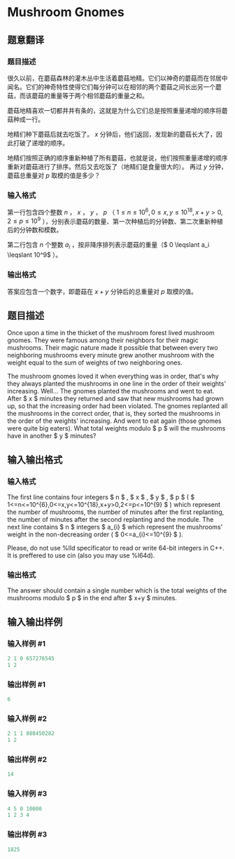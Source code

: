 # Mushroom Gnomes

## 题意翻译

### 题目描述

很久以前，在蘑菇森林的灌木丛中生活着蘑菇地精。它们以神奇的蘑菇而在邻居中闻名。它们的神奇特性使得它们每分钟可以在相邻的两个蘑菇之间长出另一个蘑菇，而该蘑菇的重量等于两个相邻蘑菇的重量之和。

蘑菇地精喜欢一切都井井有条的，这就是为什么它们总是按照重量递增的顺序将蘑菇种成一行。

地精们种下蘑菇后就去吃饭了。 $x$ 分钟后，他们返回，发现新的蘑菇长大了，因此打破了递增的顺序。

地精们按照正确的顺序重新种植了所有蘑菇，也就是说，他们按照重量递增的顺序重新对蘑菇进行了排序。然后又去吃饭了（地精们是食量很大的）。 再过 $y$ 分钟，蘑菇总重量对 $p$ 取模的值是多少？

### 输入格式

第一行包含四个整数 $n$ ， $x$ ， $y$ ， $p$ （ $1 \leqslant n \leqslant 10^6,0 \leqslant x,y \leqslant 10^{18},x+y>0,2 \leqslant p \leqslant 10^9$ ），分别表示蘑菇的数量、第一次种植后的分钟数、第二次重新种植后的分钟数和模数。

第二行包含 $n$ 个整数 $a_i$ ，按非降序排列表示蘑菇的重量（$ 0 \leqslant a_i \leqslant 10^9$ ）。

### 输出格式

答案应包含一个数字，即蘑菇在 $x+y$ 分钟后的总重量对 $p$ 取模的值。

## 题目描述

Once upon a time in the thicket of the mushroom forest lived mushroom gnomes. They were famous among their neighbors for their magic mushrooms. Their magic nature made it possible that between every two neighboring mushrooms every minute grew another mushroom with the weight equal to the sum of weights of two neighboring ones.

The mushroom gnomes loved it when everything was in order, that's why they always planted the mushrooms in one line in the order of their weights' increasing. Well... The gnomes planted the mushrooms and went to eat. After $ x $ minutes they returned and saw that new mushrooms had grown up, so that the increasing order had been violated. The gnomes replanted all the mushrooms in the correct order, that is, they sorted the mushrooms in the order of the weights' increasing. And went to eat again (those gnomes were quite big eaters). What total weights modulo $ p $ will the mushrooms have in another $ y $ minutes?

## 输入输出格式

### 输入格式

The first line contains four integers $ n $ , $ x $ , $ y $ , $ p $ ( $ 1<=n<=10^{6},0<=x,y<=10^{18},x+y&gt;0,2<=p<=10^{9} $ ) which represent the number of mushrooms, the number of minutes after the first replanting, the number of minutes after the second replanting and the module. The next line contains $ n $ integers $ a_{i} $ which represent the mushrooms' weight in the non-decreasing order ( $ 0<=a_{i}<=10^{9} $ ).

Please, do not use %lld specificator to read or write 64-bit integers in C++. It is preffered to use cin (also you may use %I64d).

### 输出格式

The answer should contain a single number which is the total weights of the mushrooms modulo $ p $ in the end after $ x+y $ minutes.

## 输入输出样例

### 输入样例 #1

```cpp
2 1 0 657276545
1 2

```
### 输出样例 #1

```cpp
6

```
### 输入样例 #2

```cpp
2 1 1 888450282
1 2

```
### 输出样例 #2

```cpp
14

```
### 输入样例 #3

```cpp
4 5 0 10000
1 2 3 4

```
### 输出样例 #3

```cpp
1825

```
